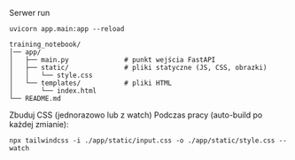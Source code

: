 Serwer run
```
uvicorn app.main:app --reload
```

```
training_notebook/
│── app/
│   ├── main.py              # punkt wejścia FastAPI
│   ├── static/              # pliki statyczne (JS, CSS, obrazki)
│   │   └── style.css
│   └── templates/           # pliki HTML
│       └── index.html
└── README.md
```

Zbuduj CSS (jednorazowo lub z watch)
Podczas pracy (auto-build po każdej zmianie):
```
npx tailwindcss -i ./app/static/input.css -o ./app/static/style.css --watch
```